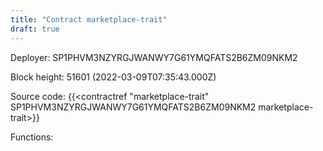 ```yaml
---
title: "Contract marketplace-trait"
draft: true
---
```

Deployer: SP1PHVM3NZYRGJWANWY7G61YMQFATS2B6ZM09NKM2


 



Block height: 51601 (2022-03-09T07:35:43.000Z)

Source code: {{<contractref "marketplace-trait" SP1PHVM3NZYRGJWANWY7G61YMQFATS2B6ZM09NKM2 marketplace-trait>}}

Functions:


